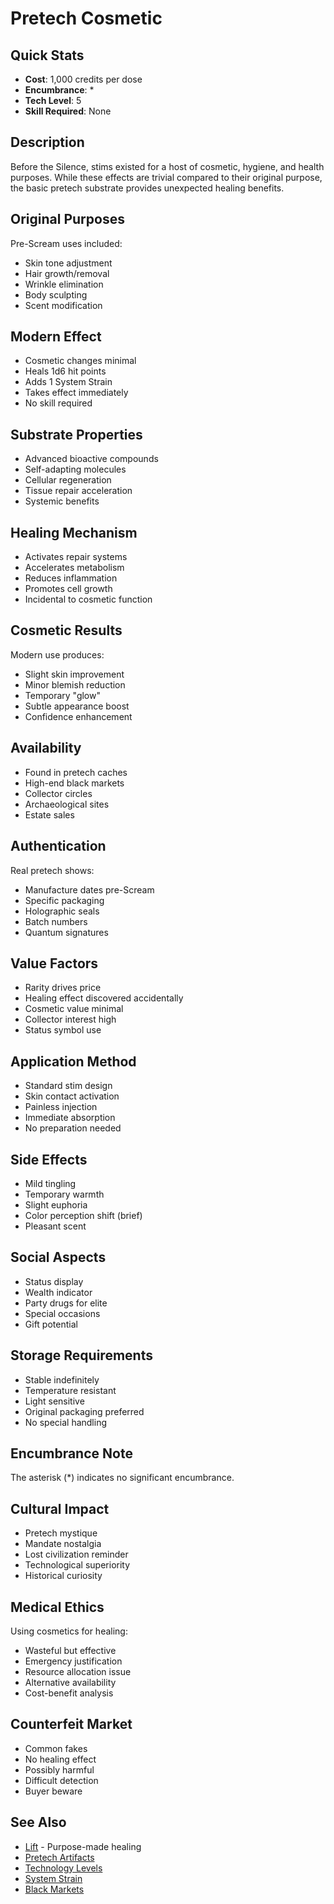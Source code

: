 # Pretech Cosmetic

## Quick Stats
- **Cost**: 1,000 credits per dose
- **Encumbrance**: *
- **Tech Level**: 5
- **Skill Required**: None

## Description
Before the Silence, stims existed for a host of cosmetic, hygiene, and health purposes. While these effects are trivial compared to their original purpose, the basic pretech substrate provides unexpected healing benefits.

## Original Purposes
Pre-Scream uses included:
- Skin tone adjustment
- Hair growth/removal
- Wrinkle elimination
- Body sculpting
- Scent modification

## Modern Effect
- Cosmetic changes minimal
- Heals 1d6 hit points
- Adds 1 System Strain
- Takes effect immediately
- No skill required

## Substrate Properties
- Advanced bioactive compounds
- Self-adapting molecules
- Cellular regeneration
- Tissue repair acceleration
- Systemic benefits

## Healing Mechanism
- Activates repair systems
- Accelerates metabolism
- Reduces inflammation
- Promotes cell growth
- Incidental to cosmetic function

## Cosmetic Results
Modern use produces:
- Slight skin improvement
- Minor blemish reduction
- Temporary "glow"
- Subtle appearance boost
- Confidence enhancement

## Availability
- Found in pretech caches
- High-end black markets
- Collector circles
- Archaeological sites
- Estate sales

## Authentication
Real pretech shows:
- Manufacture dates pre-Scream
- Specific packaging
- Holographic seals
- Batch numbers
- Quantum signatures

## Value Factors
- Rarity drives price
- Healing effect discovered accidentally
- Cosmetic value minimal
- Collector interest high
- Status symbol use

## Application Method
- Standard stim design
- Skin contact activation
- Painless injection
- Immediate absorption
- No preparation needed

## Side Effects
- Mild tingling
- Temporary warmth
- Slight euphoria
- Color perception shift (brief)
- Pleasant scent

## Social Aspects
- Status display
- Wealth indicator
- Party drugs for elite
- Special occasions
- Gift potential

## Storage Requirements
- Stable indefinitely
- Temperature resistant
- Light sensitive
- Original packaging preferred
- No special handling

## Encumbrance Note
The asterisk (*) indicates no significant encumbrance.

## Cultural Impact
- Pretech mystique
- Mandate nostalgia
- Lost civilization reminder
- Technological superiority
- Historical curiosity

## Medical Ethics
Using cosmetics for healing:
- Wasteful but effective
- Emergency justification
- Resource allocation issue
- Alternative availability
- Cost-benefit analysis

## Counterfeit Market
- Common fakes
- No healing effect
- Possibly harmful
- Difficult detection
- Buyer beware

## See Also
- [Lift](lift.md) - Purpose-made healing
- [Pretech Artifacts](../../../equipment/)
- [Technology Levels](../../technology-levels.md)
- [System Strain](../../../systems/damage-healing/)
- [Black Markets](../../../game-master-resources/)